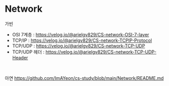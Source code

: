 # Network

가빈
- OSI 7계층 : https://velog.io/@arielgv829/CS-network-OSI-7-layer
- TCP/IP : https://velog.io/@arielgv829/CS-network-TCPIP-Protocol
- TCP/UDP : https://velog.io/@arielgv829/CS-network-TCP-UDP
- TCP/UDP 헤더 : https://velog.io/@arielgv829/CS-network-TCP-UDP-Header

<br>


아연
https://github.com/ImAYeon/cs-study/blob/main/Network/README.md
